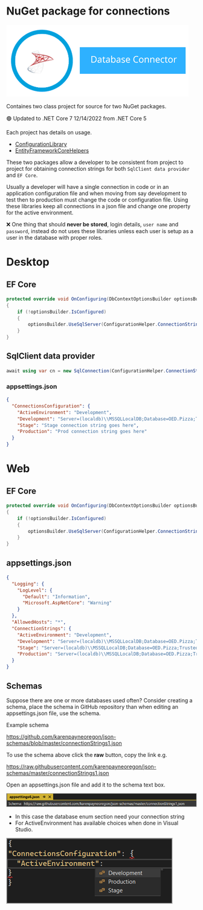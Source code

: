 # NuGet package for connections

![img](assets/title.png)

Containes two class project for source for two NuGet packages.

:green_circle: Updated to .NET Core 7 12/14/2022 from .NET Core 5

Each project has details on usage.

- [ConfigurationLibrary](https://www.nuget.org/packages/ConfigurationLibrary/)
- [EntityFrameworkCoreHelpers](https://www.nuget.org/packages/EntityFrameworkCoreHelpers/1.0.1)

These two packages allow a developer to be consistent from project to project for obtaining connection strings for both `SqlClient data provider` and `EF Core`. 

Usually a developer will have a single connection in code or in an application configuration file and when moving from say development to test then to production must change the code or configuration file. Using these libraries keep all connections in a json file and change one property for the active environment.

:x: One thing that should **never be stored**, login details, `user name` and `password`, instead do not uses these libraries unless each user is setup as a user in the database with proper roles.


# Desktop

## EF Core

```csharp
protected override void OnConfiguring(DbContextOptionsBuilder optionsBuilder)
{
    if (!optionsBuilder.IsConfigured)
    {
        optionsBuilder.UseSqlServer(ConfigurationHelper.ConnectionString());
    }
}
```

## SqlClient data provider

```csharp
await using var cn = new SqlConnection(ConfigurationHelper.ConnectionString());
```

### appsettings.json

```json
{
  "ConnectionsConfiguration": {
    "ActiveEnvironment": "Development",
    "Development": "Server=(localdb)\\MSSQLLocalDB;Database=OED.Pizza;Trusted_Connection=True",
    "Stage": "Stage connection string goes here",
    "Production": "Prod connection string goes here"
  }
}
```

# Web

## EF Core

```csharp
protected override void OnConfiguring(DbContextOptionsBuilder optionsBuilder)
{
    if (!optionsBuilder.IsConfigured)
    {
        optionsBuilder.UseSqlServer(ConfigurationHelper.ConnectionStringWeb());
    }
}
```

## appsettings.json

```json
{
  "Logging": {
    "LogLevel": {
      "Default": "Information",
      "Microsoft.AspNetCore": "Warning"
    }
  },
  "AllowedHosts": "*",
  "ConnectionStrings": {
    "ActiveEnvironment": "Development",
    "Development": "Server=(localdb)\\MSSQLLocalDB;Database=OED.Pizza;Trusted_Connection=True",
    "Stage": "Server=(localdb)\\MSSQLLocalDB;Database=OED.Pizza;Trusted_Connection=True",
    "Production": "Server=(localdb)\\MSSQLLocalDB;Database=OED.Pizza;Trusted_Connection=True"
  }
}
```


## Schemas

Suppose there are one or more databases used often? Consider creating a schema, place the schema in GitHub repository than when editing an appsettings.json file, use the schema.

Example schema

https://github.com/karenpayneoregon/json-schemas/blob/master/connectionStrings1.json

To use the schema above click the **raw** button, copy the link e.g.

https://raw.githubusercontent.com/karenpayneoregon/json-schemas/master/connectionStrings1.json

Open an appsettings.json file and add it to the schema text box.

![schema bar](assets/schemaBar.png)

- In this case the database enum section need your connection string
- For ActiveEnvironment has available choices when done in Visual Studio.

![choices](assets/active.png)








